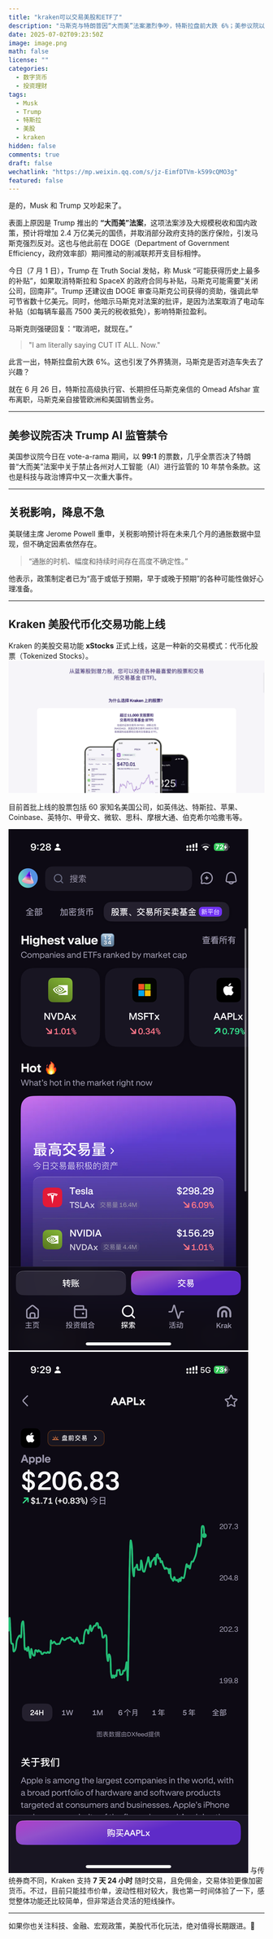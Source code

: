 ```yaml
---
title: "kraken可以交易美股和ETF了"
description: "马斯克与特朗普因“大而美”法案激烈争吵，特斯拉盘前大跌 6%；美参议院以 99:1 否决 AI 禁令；Kraken 推出美股代币化交易功能，7x24 小时随时交易美股。"
date: 2025-07-02T09:23:50Z
image: image.png
math: false
license: ""
categories:
  - 数字货币
  - 投资理财
tags:
  - Musk
  - Trump
  - 特斯拉
  - 美股
  - kraken
hidden: false
comments: true
draft: false
wechatlink: "https://mp.weixin.qq.com/s/jz-EimfDTVm-k599cQMO3g"
featured: false
---
```


是的，Musk 和 Trump 又吵起来了。

表面上原因是 Trump 推出的 **“大而美”法案**，这项法案涉及大规模税收和国内政策，预计将增加 2.4 万亿美元的国债，并取消部分政府支持的医疗保险，引发马斯克强烈反对。这也与他此前在 DOGE（Department of Government Efficiency，政府效率部）期间推动的削减联邦开支目标相悖。

今日（7 月 1 日），Trump 在 Truth Social 发帖，称 Musk “可能获得历史上最多的补贴”，如果取消特斯拉和 SpaceX 的政府合同与补贴，马斯克可能需要“关闭公司，回南非”。Trump 还建议由 DOGE 审查马斯克公司获得的资助，强调此举可节省数十亿美元。同时，他暗示马斯克对法案的批评，是因为法案取消了电动车补贴（如每辆车最高 7500 美元的税收抵免），影响特斯拉盈利。

马斯克则强硬回复：“取消吧，就现在。”  
> "I am literally saying CUT IT ALL. Now."

此言一出，特斯拉盘前大跌 6%。这也引发了外界猜测，马斯克是否对造车失去了兴趣？

就在 6 月 26 日，特斯拉高级执行官、长期担任马斯克亲信的 Omead Afshar 宣布离职，马斯克亲自接管欧洲和美国销售业务。

---

## 美参议院否决 Trump AI 监管禁令

美国参议院今日在 vote-a-rama 期间，以 **99:1** 的票数，几乎全票否决了特朗普“大而美”法案中关于禁止各州对人工智能（AI）进行监管的 10 年禁令条款。这也是科技与政治博弈中又一次重大事件。

---

## 关税影响，降息不急

美联储主席 Jerome Powell 重申，关税影响预计将在未来几个月的通胀数据中显现，但不确定因素依然存在。  
> “通胀的时机、幅度和持续时间存在高度不确定性。”

他表示，政策制定者已为“高于或低于预期，早于或晚于预期”的各种可能性做好心理准备。

---

## Kraken 美股代币化交易功能上线

Kraken 的美股交易功能 **xStocks** 正式上线，这是一种新的交易模式：代币化股票（Tokenized Stocks）。
![kraken stocks](image-1.png)

目前首批上线的股票包括 60 家知名美国公司，如英伟达、特斯拉、苹果、Coinbase、英特尔、甲骨文、微软、思科、摩根大通、伯克希尔哈撒韦等。

![kraken stocks](IMG_2983.PNG) ![kraken stocks](IMG_2984.PNG)
与传统券商不同，Kraken 支持 **7 天 24 小时** 随时交易，且免佣金，交易体验更像加密货币。不过，目前只能挂市价单，波动性相对较大，我也第一时间体验了一下，感觉整体功能还比较简单，但非常适合灵活的短线操作。

---

如果你也关注科技、金融、宏观政策，美股代币化玩法，绝对值得长期跟进。🚀
